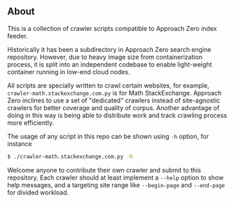 ## About

This is a collection of crawler scripts compatible to Approach Zero index feeder.

Historically it has been a subdirectory in Approach Zero search engine repository.
However, due to heavy image size from containerization process, it is split into an independent codebase to enable light-weight container running in low-end cloud nodes.

All scripts are specially written to crawl certain websites, for example, `crawler-math.stackexchange.com.py` is for Math StackExchange. Approach Zero inclines to use a set of "dedicated" crawlers instead of site-agnostic crawlers for better coverage and quality of corpus. Another advantage of doing in this way is being able to distribute work and track crawling process more efficiently.

The usage of any script in this repo can be shown using `-h` option, for instance
```sh
$ ./crawler-math.stackexchange.com.py -h
```

Welcome anyone to contribute their own crawler and submit to this repository. Each crawler should at least implement a `--help` option to show help messages, and a targeting site range like `--begin-page` and `--end-page` for divided workload.
